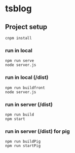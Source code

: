 # tsblog

## Project setup
```
cnpm install
```

### run in local
```
npm run serve
node server.js
```

### run in local (/dist)
```
npm run buildfront
node server.js
```

### run in server (/dist)
```
npm run build
npm start
```

### run in server (/dist) for pig
```
npm run buildPig
npm run startPig
```

